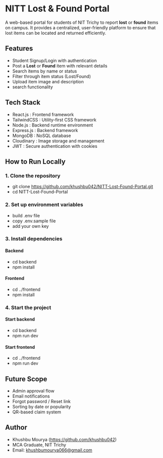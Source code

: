 # NITT Lost & Found Portal

A web-based portal for students of NIT Trichy to report **lost** or **found** items on campus. It provides a centralized, user-friendly platform to ensure that lost items can be located and returned efficiently.

## Features

- Student Signup/Login with authentication
- Post a **Lost** or **Found** item with relevant details
- Search items by name or status
- Filter through item status (Lost/Found)
- Upload item image and description
- search functionality

## Tech Stack
- React.js    : Frontend framework                    
- TailwindCSS : Utility-first CSS framework           
- Node.js     : Backend runtime environment           
- Express.js  : Backend framework                     
- MongoDB     : NoSQL database                        
- Cloudinary  : Image storage and management          
- JWT         : Secure authentication with cookies

## How to Run Locally

### 1. Clone the repository
- git clone https://github.com/khushbu042/NITT-Lost-Found-Portal.git
- cd NITT-Lost-Found-Portal

### 2. Set up environment variables
- build .env file
- copy .env.sample file
- add your own key

### 3. Install dependencies
#### Backend
- cd backend
- npm install

#### Frontend
- cd ../frontend
- npm install

### 4. Start the project
#### Start backend
- cd backend
- npm run dev
#### Start frontend
- cd ../frontend
- npm run dev

## Future Scope
- Admin approval flow
- Email notifications
- Forgot password / Reset link
- Sorting by date or popularity
- QR-based claim system

## Author
- Khushbu Mourya (https://github.com/khushbu042)
- MCA Graduate, NIT Trichy
- Email: khushbumourya066@gmail.com


